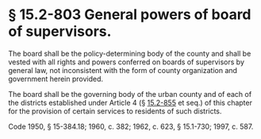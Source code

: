 # § 15.2-803 General powers of board of supervisors.

<p>The board shall be the policy-determining body of the county and shall be vested with all rights and powers conferred on boards of supervisors by general law, not inconsistent with the form of county organization and government herein provided.</p><p>The board shall be the governing body of the urban county and of each of the districts established under Article 4 (§ <a href='http://law.lis.virginia.gov/vacode/15.2-855/'>15.2-855</a> et seq.) of this chapter for the provision of certain services to residents of such districts.</p><p>Code 1950, § 15-384.18; 1960, c. 382; 1962, c. 623, § 15.1-730; 1997, c. 587.</p>